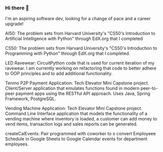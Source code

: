 ### Hi there 👋

<!--
**phenomenon1995/phenomenon1995** is a ✨ _special_ ✨ repository because its `README.md` (this file) appears on your GitHub profile.

Here are some ideas to get you started:

- 🔭 I’m currently working on ...
- 🌱 I’m currently learning ...
- 👯 I’m looking to collaborate on ...
- 🤔 I’m looking for help with ...
- 💬 Ask me about ...
- 📫 How to reach me: ...
- 😄 Pronouns: ...
- ⚡ Fun fact: ...
-->

I'm an aspiring software dev, looking for a change of pace and a career upgrade!

AI50: The problem sets from Harvard University's "CS50's Introduction to Artificial Intelligence with Python" through EdX.org that I completed

CS50: The problem sets from Harvard University's "CS50's Introduction to Programming with Python" through EdX.org that I completed.

LED Ravewear: CircuitPython code that is used for current iteration of my ravewear. I am currently working on refactoring that code to better adhere to OOP principles and to add additional functionality.

Tenmo P2P Payment Application: Tech Elevator Mini Capstone project. Client/Server application that emulates functions found in modern peer-to-peer payment apps using the RESTful API approach. Uses Java, Spring Framework, PostgreSQL.

Vending Machine Application: Tech Elevator Mini Capstone project. Command Line Interface application that models the functionality of a vending machine where inventory is loaded, a customer can add money to vend items, transaction logs and sales reports can be generated.

createCalEvents: Pair programmed with coworker to o convert Employeee Schedule in Google Sheets to Google Calendar events for department employees.
